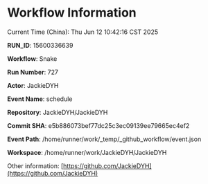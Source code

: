 # Workflow Information

Current Time (China): Thu Jun 12 10:42:16 CST 2025  

**RUN_ID**: 15600336639  

**Workflow**: Snake  

**Run Number**: 727  

**Actor**: JackieDYH  

**Event Name**: schedule  

**Repository**: JackieDYH/JackieDYH  

**Commit SHA**: e5b886073bef77dc25c3ec09139ee79665ec4ef2  

**Event Path**: /home/runner/work/_temp/_github_workflow/event.json  

**Workspace**: /home/runner/work/JackieDYH/JackieDYH  

Other information: [https://github.com/JackieDYH](https://github.com/JackieDYH)
